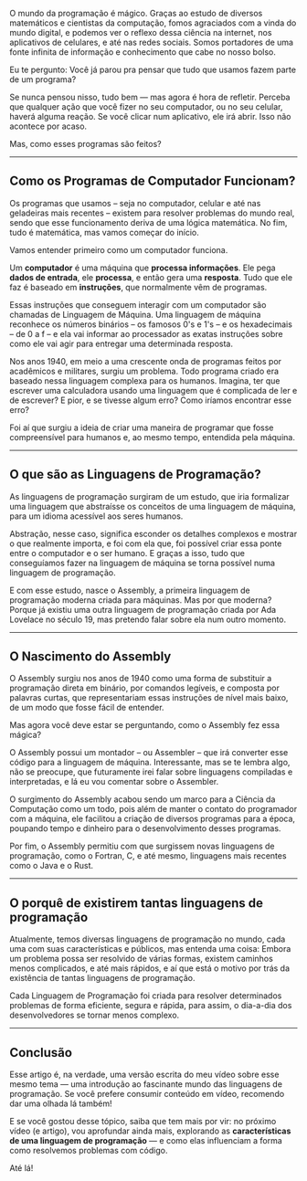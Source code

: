 O mundo da programação é mágico. Graças ao estudo de diversos matemáticos e cientistas da computação, fomos agraciados com a vinda do mundo digital, e podemos ver o reflexo dessa ciência na internet, nos aplicativos de celulares, e até nas redes sociais. Somos portadores de uma fonte infinita de informação e conhecimento que cabe no nosso bolso. 

Eu te pergunto: Você já parou pra pensar que tudo que usamos fazem parte de um programa?

Se nunca pensou nisso, tudo bem — mas agora é hora de refletir. Perceba que qualquer ação que você fizer no seu computador, ou no seu celular, haverá alguma reação. Se você clicar num aplicativo, ele irá abrir. Isso não acontece por acaso.

Mas, como esses programas são feitos?

---
## Como os Programas de Computador Funcionam?
Os programas que usamos – seja no computador, celular e até nas geladeiras mais recentes – existem para resolver problemas do mundo real, sendo que esse funcionamento deriva de uma lógica matemática. No fim, tudo é matemática, mas vamos começar do início.

Vamos entender primeiro como um computador funciona.

Um **computador** é uma máquina que **processa informações**. Ele pega **dados de entrada**, ele **processa**, e então gera uma **resposta**. Tudo que ele faz é baseado em **instruções**, que normalmente vêm de programas.

Essas instruções que conseguem interagir com um computador são chamadas de Linguagem de Máquina. Uma linguagem de máquina reconhece os números binários – os famosos 0's e 1's – e os hexadecimais – de 0 a f – e ela vai informar ao processador as exatas instruções sobre como ele vai agir para entregar uma determinada resposta.

Nos anos 1940, em meio a uma crescente onda de programas feitos por acadêmicos e militares, surgiu um problema. Todo programa criado era baseado nessa linguagem complexa para os humanos. Imagina, ter que escrever uma calculadora usando uma linguagem que é complicada de ler e de escrever? E pior, e se tivesse algum erro? Como iríamos encontrar esse erro?

Foi aí que surgiu a ideia de criar uma maneira de programar que fosse compreensível para humanos e, ao mesmo tempo, entendida pela máquina.

---
## O que são as Linguagens de Programação?
As linguagens de programação surgiram de um estudo, que iria formalizar uma linguagem que abstraísse os conceitos de uma linguagem de máquina, para um idioma acessível aos seres humanos.

Abstração, nesse caso, significa esconder os detalhes complexos e mostrar o que realmente importa, e foi com ela que, foi possível criar essa ponte entre o computador e o ser humano. E graças a isso, tudo que conseguíamos fazer na linguagem de máquina se torna possível numa linguagem de programação.

E com esse estudo, nasce o Assembly, a primeira linguagem de programação moderna criada para máquinas. Mas por que moderna? Porque já existiu uma outra linguagem de programação criada por Ada Lovelace no século 19, mas pretendo falar sobre ela num outro momento.

---
## O Nascimento do Assembly
O Assembly surgiu nos anos de 1940 como uma forma de substituir a programação direta em binário, por comandos legíveis, e composta por palavras curtas, que representariam essas instruções de nível mais baixo, de um modo que fosse fácil de entender.

Mas agora você deve estar se perguntando, como o Assembly fez essa mágica?

O Assembly possui um montador – ou Assembler – que irá converter esse código para a linguagem de máquina. Interessante, mas se te lembra algo, não se preocupe, que futuramente irei falar sobre linguagens compiladas e interpretadas, e lá eu vou comentar sobre o Assembler.

O surgimento do Assembly acabou sendo um marco para a Ciência da Computação como um todo, pois além de manter o contato do programador com a máquina, ele facilitou a criação de diversos programas para a época, poupando tempo e dinheiro para o desenvolvimento desses programas.

Por fim, o Assembly permitiu com que surgissem novas linguagens de programação, como o Fortran, C, e até mesmo, linguagens mais recentes como o Java e o Rust.

---
## O porquê de existirem tantas linguagens de programação
Atualmente, temos diversas linguagens de programação no mundo, cada uma com suas características e públicos, mas entenda uma coisa: Embora um problema possa ser resolvido de várias formas, existem caminhos menos complicados, e até mais rápidos, e aí que está o motivo por trás da existência de tantas linguagens de programação. 

Cada Linguagem de Programação foi criada para resolver determinados problemas de forma eficiente, segura e rápida, para assim, o dia-a-dia dos desenvolvedores se tornar menos complexo.

---
## Conclusão
Esse artigo é, na verdade, uma versão escrita do meu vídeo sobre esse mesmo tema — uma introdução ao fascinante mundo das linguagens de programação. Se você prefere consumir conteúdo em vídeo, recomendo dar uma olhada lá também!

E se você gostou desse tópico, saiba que tem mais por vir: no próximo vídeo (e artigo), vou aprofundar ainda mais, explorando as **características de uma linguagem de programação** — e como elas influenciam a forma como resolvemos problemas com código.

Até lá!


